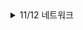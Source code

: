 <details>
<summary>11/12 네트워크</summary>

<div markdown="1">

## 클라우드의 정의

- 기업의 입장에서 클라우드는 사용자에게 제공하는 임대 서비스이다.

### SaaS (Software as a Service)

- 오피스365와 같이 Word와 같은 어플리케이션을 Web을 통해 사용할 수 있도록 제공하는 것도 소프트웨어 + 인프라스트럭처를 임대 서비스로 제공하는 것이다.

## Unicast

- 1:1 통신을 의미한다. 수신자와 송신자가 명확한 통신으로 볼 수 있다.

## Broadcast, Multicast

- 아파트 단지가 1~10동 까지 있다면 아파트 단지 전체에 방송하는 것을 Broadcast, 하나의 동에 방송하는 것을 Multicast로 볼 수 있다.

- 이것을 구분하는 이유는 이후 패킷을 분석할 때 사용할 수 있기 때문이다.

- 실제 클라우드 인프라에 비유하자면 하나의 서브넷에 복수의 인스턴스가 존재하고 해당 서브넷 대역의 모든 장치에 통신을 한다면 이것은 Broadcast이다.

## Network Interface Card

- NIC는 네트워크에 접속하는 데에 가장 기본적인 하드웨어이다.

## LAN card

- 랜카드는 물리적 주소인 MAC 주소를 가진 물리적 장치로 데이터의 입출력과 송수신, 프로토콜의 처리 기능 등을 담당한다.

## OSI 7 계층의 등장 배경

- 표준화를 목적으로 등장했다.

- 과거에는 이기종 장비간 통신이 되지 않았기 때문에 통신을 가능케 하기 위해서 ISO(국제 표준화 기구)에 의해 OSI 7 Layer가 고안되었다.

### 실무에서 가질 수 있는 OSI 7계층의 장점

- 이미 자동화 구축이 완료된 이후에는 문제가 발생했을 때 어떤 문제인지 정의하기가 어렵다. 네트워크를 7개 계층으로 추상화 한다면 문제점이 어느 계층에서 발생했는지 파악하고 문제를 정의하기 쉬워진다.

# OSI 7계층

## 물리 계층

- 0과 1로 이루어진 바이너리 데이터(bit)가 전달되는 계층으로 이 계층에서 데이터에 대한 분석은 없고 전달만 이루어진다.

## 데이터 링크 계층

- 최적의 경로를 위한 MAC 테이블을 생성하고 그 테이블을 기반으로 연결된 노드 간 통신을 담당한다.(포워딩)

- 데이터 링크 계층에서 전송되는 데이터의 단위는 프레임(Frame)이다.

- 프레임의 헤더 정보에는 MAC 주소가 있다.

### MAC 주소 vs IP 주소

|MAC 주소|IP 주소|
|-|-|
|논리적 주소|물리적 주소|
|장치의 주소를 추상화하여 논리적으로 부여한 것이므로 가변성이 있다.|실제 물리적으로 존재하는 주소이기 때문에 1회 부여된 이후 불변|
|Local Identification|Global Identification|
|라우터의 내부 망에서는 MAC 주소 테이블을 통해 내부 망에서만의 통신을 하기 때문에 Local ID로 볼 수 있다.|IP는 라우터 밖 외부 망의 장치들과 공인 IP를 통해 통신하므로 Global ID로 볼 수 있다.|

## 네트워크 계층

- 네트워크 간 최적의 경로를 결정한다.(라우팅)

- 패킷을 논리적인 주소인 IP 주소를 통해 전달한다.

- 패킷의 헤더 정보에는 IP 주소가 있다.

## 전송 계층

- 소프트웨어적인 특성을 가진 상위 3개 계층과 하드웨어적인 특성을 가진 하위 3개 계층 사이에서 중간적인 특성을 가진 계층이다.

- 프로세스간 통신을 위한 논리적 연결을 담당하고 End-to-End 데이터 통신을 보장한다.

- 데이터를 분할하고 재조립한다.(Message Segmentation) 이 계층에서 세그먼트에 시퀀스 넘버를 부여해서 나눈 후 송신하고 수신 측은 이 계층에서 세그먼트를 재조립하여 온전한 데이터를 받는다.

## 세션 계층

- 종단간 세션의 시작과 종료를 정의하는 계층이다.

- 사용자의 요청에 대한 State를 기억할 수 있도록 해주는 계층이다.

## 표현 계층

- 인코딩 <-> 디코딩, 암호화 <-> 복호화처럼 응용계층에서 만들어진 데이터를 컴퓨터가 이해할 수 있도록 변환(수신 측은 그 반대로)하는 계층이다.

## 응용 계층

- 사용자가 혹은 프로세스가 네트워크에 접근 가능하도록 해주는 계층이다.

- 프로세스간 통신 프로토콜이 다수 존재한다.

# TCP/IP

- TCP/IP는 OSI 7계층의 개념을 바탕으로 어떻게 프로그래밍하면 좋을 지를 기준 삼아 개발된 개념이다.

- IP는 그 자체로는 신뢰성이 없다. 패킷이 잘 전달되었는지 확인하고 재전송하는 기능이 없기 때문에 이 부분을 보완할 수 있는 TCP와 결합하고 이 TCP와 IP를 결합하여 사용하는 네트워크의 개념을 추상화한 것이 TCP/IP이다.

## L2 프로토콜

- 데이터 링크 계층의 프로토콜로 네트워크를 구성하는 방식의 결정을 의미한다

- 이더넷이 주로 쓰이며 Token ring, FDDI 등의 방식이 있다.

### 이더넷 (Ethernet)

- 데이터를 전송할때 CSMA/CD(Carrier Sense Multiple Access/Collision Detection) 방식을 사용한다.

- CSMA/CD 방식은 전송하려는 케이블에 다른 프레임이 전송되는지 신호를 감지하고 충돌 발생 여부를 확인한 다음 안전할 때 데이터를 전송한다.

### 주소 결정 프로토콜

- ARP는 논리적 주소를 물리적 주소로 변환하고 RARP는 물리적 주소를 논리적 주소로 변환한다.

## L4 프로토콜

- TCP는 연결지향형 프로토콜로 신뢰성있게 데이터를 전송할 수 있게 해준다.

- L7에서의 프로토콜은 양 호스트의 식별이 전제되어야 한다.

- 이것을 추상화 하는데에 TCP/IP가 필요하다고 볼 수 있다.

</div>

</details>


